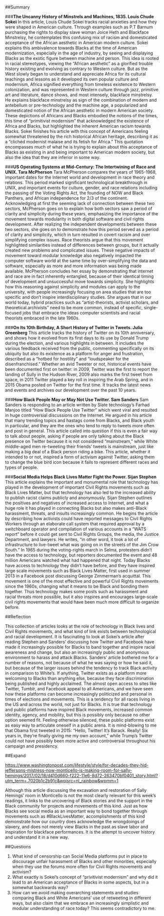 ##Summary

###**The Uncanny History of Minstrels and Machines, 1835. Louis Chude Sokei** 
In this article, Louis Chude Sokei tracks racial anxieties and how they were shaped in American culture. Through examples such as P.T Barnum purchasing the rights to display slave woman Joice Heth and Blackface Minstrelsy, he contemplates this confusing mix of racism and domesticated acceptance of the African aesthetic in American modern culture. 
Sokei explains this ambivalence towards Blacks at the time of American modernization, especially in the age of industry, by seeing and displaying Blacks as the exotic figure between machine and person. This idea is rooted in racial stereotypes, viewing the “African aesthetic” as a glorified trouble history existing and evolving as contrary to Western culture. But as the West slowly began to understand and appreciate Africa for its cultural teachings and lessons as it developed its own popular culture and modernism, Africa signified everything from timeless existence to Western colonization, and was represented in Western culture through jazz, primitive art and literature, dance shows, and most intensely, blackface minstrelsy. He explains blackface minstrelsy as sign of the combination of modern and antebellum or pre-technology and the machine age, a popularized and domesticated notion of the African aesthetic in modern American society. These depictions of Africans and Blacks embodied the notions of the times, this time of “primitivist modernism” that acknowledged the existence of Africa and Blacks, but highlighted the inherent American racism towards Blacks. Sokei finishes his article with this concept of Americans feeling somewhat threatened by the rich historical African heritage, describing it as a “clichéd modernist malaise and its fetish for Africa.” This quotation encompasses much of what he is trying to explain about this acceptance of Blacks as existing in and being important to American modern society, but also the idea that they are inferior in some way. 

###**US Operating Systems at Mid-Century: The Intertwining of Race and UNIX. Tara McPherson** 
Tara McPherson compares the years of 1965-1968, important dates for the Internet world and development in race theory and relations. This period marked significant technological breakthrough in UNIX, and important events for culture, gender, and race relations including the passing of the Voting Rights Act, the founding of NOW and Black Panthers, and African independence for 2/3 of the continent. Acknowledging at first the seeming lack of connection between these two sectors, McPherson goes on to explain how both sectors saw a period of clarity and simplicity during these years, emphasizing the importance of the movement towards modularity in both digital software and civil rights development. After realizing the independent developments between these two sectors, she goes on to demonstrate how this period served as a period of clarity and simplicity, which in turn resulted in covert racism and over simplifying complex issues. Race theorists argue that this movement highlighted similarities instead of differences between groups, but it actually created new problems and complicated issues. These negative impacts of movement toward modular knowledge also negatively impacted the computer software world at the same time by over-simplifying the data and software, especially as more and more information was being made available. McPherson concludes her essay by demonstrating that internet and race are in fact inherently entangled, because of their identical timing of development and unsuccessful move towards simplicity. She highlights how this reasoning against simplicity and modules can apply to the university, with people increasingly focusing on area studies that are too specific and don’t inspire interdisciplinary studies. She argues that in our world today, hybrid practices such as “artist-theorists, activist scholars, and theoretical archivists” need to be more common, instead of specific, single-focused jobs that embrace the ideas computer scientists and racial theorists embraced in the late 1960s. 

###**On Its 10th Birthday, A Short History of Twitter in Tweets. Julia Greenberg** 
This article tracks the history of Twitter on its 10th anniversary, and shows how it evolved from its first days to its use by Donald Trump during the election, and various highlights in between. It includes the various feedback received from the public, commenting specifically on its ubiquity but also its existence as a platform for anger and frustration, described as a “hotbed for hostility” and “loudspeaker for the disenfranchised.” Whether an avid Tweeter or not, historical events have been documented first on twitter: in 2009, Twitter was the first to report the landing of Sully in the Hudson River, 2009 also marks the first tweet from space, in 2011 Twitter played a key roll in inspiring the Arab Spring, and in 2015 Obama posted on Twitter for the first time. It tracks the latest news and events and archives our development over the past 10 years. 

###**How Black People May or May Not Use Twitter. Sam Sanders** 
Sam Sanders is responding to an article written by Slate technology’s Farhad Manjoo titled “How Black People Use Twitter” which went viral and resulted in huge controversial discussions on the Internet. He argued in his article that many trending topics and hastags come from Blacks, and Black youth in particular, and they are the ones who tend to reply to tweets more often and post in general. This article called into question if this is even a fair way to talk about people, asking if people are only talking about the Black presence on Twitter because it is not considered “mainstream,” while White middle-aged men re-tweeting their friends’ tweets is mainstream, just like making a big deal of a Black person riding a bike. This article, whether it intended to or not, inspired a form of activism against Twitter, asking them to change the blue bird icon because it fails to represent different races and types of people. 

###**Social Media Helps Black Lives Matter Fight the Power. Sijan Stephen** 
This article explains the important and monumental role that technology has played in the development of important Civil Rights movements such as Black Lives Matter, but that technology has also led to the increased ability to publish racist claims publicly and anonymously. Sijan Stephen outlines the positives and negatives of increased access to Internet, and what a huge role it has played in connecting Blacks but also makes anti-Black harassment, threats, and insults increasingly common. He begins the article by describing how activists could have reported messages to Civil Rights Workers through an elaborate call system that required approval by a switchboard operator and compilation of various accounts in a “WATS report” before it could get sent to Civil Rights Groups, the media, the Justice Department, and lawyers. He writes, “in other word, it took a lot of infrastructure to live-tweet what was going on in the streets of the Jim Crow South.” In 1965 during the voting-rights march in Selma, protesters didn’t have the access to technology, but reporters documented the event and 48 million Americans watched what had happened that night. Today Blacks have access to technology they didn’t have before, and they have inspired large scale movements such as Black Lives Matter, first used in summer 2013 in a Facebook post discussing George Zimmerman’s acquittal. This movement is one of the most effective and powerful Civil Rights movements since the 1960s, changing what it means to be Black and bonding them together. Thus technology makes some posts such as harassment and racial threats more possible, but it also inspires and encourages large-scale civil rights movements that would have been much more difficult to organize before.  

##Reflection 

This collection of articles looks at the role of technology in Black lives and Civil Rights movements, and what kind of link exists between technological and racial development. It is fascinating to look at Sokei’s article after reading Stephen and Sanders’ discussing how Twitter and Facebook have made it increasingly possible for Blacks to band together and inspire racial awareness and change, but also an increasingly public and anonymous environment to harass and attack Blacks. Sanders’ article bothered me for a number of reasons, not because of what he was saying or how he said it, but because of the larger issues behind the tendency to track Black activity in comparison to White’s. If anything, Twitter exists as a platform more welcoming to Blacks than anything else, because they face discrimination being published and highly acclaimed. The almost open access to sites like Twitter, Tumblr, and Facebook appeal to all Americans, and we have seen how these platforms can become increasingly politicized and personal in times of elections and movements. This is a tendency for all races living in the US and across the world, not just for Blacks. It is true that technology and public platforms have inspired Black movements, increased common identity, agency, and mobility, but this is possibly only because no other option seemed fit. Feeling otherwise silenced, these public platforms exist as easy way to articulate oneself in a public arena. 
It is mind-blowing to me that Obama first tweeted in 2015: “Hello, Twitter! It’s Barack. Really! Six years in, they’re finally giving me my own account,” while Trump’s Twitter could not have possibly been more active and controversial throughout his campaign and presidency. 

##Expand 

https://www.washingtonpost.com/lifestyle/style/for-decades-they-hid-jeffersons-mistress-now-monticello-is-making-room-for-sally-hemings/2017/02/18/d410d660-f222-11e6-8d72-263470bf0401_story.html?utm_term=.7020b1c2b91c&wpisrc=nl_rainbow&wpmm=1

Although this article discussing the excavation and restoration of Sally Hemings’ room in Monticello is not the most clearly relevant for this week’s readings, it links to the uncovering of Black stories and the support in the Black community for projects and movements of this kind. Just as how Blacks see social media as an important way to bond together through movements such as #BlackLivesMatter, accomplishments of this kind demonstrate how our country does acknowledge the wrongdoings of slavery, and does not merely view Blacks in the past as slave labor and inspiration for blackface performances. It is the attempt to uncover history and understand it in a new way. 

##Questions 

1.	What kind of censorship can Social Media platforms put in place to discourage unfair harassment of Blacks and other minorities, especially when they use the forums more often for Civil Rights movements and activism? 
2.	What exactly is Sokei’s concept of “privitivist modernism” and why did it lead to an American acceptance of Blacks in some aspects, but in a somewhat backwards way? 
3.	How can we avoid making overarching statements and studies comparing Black and White Americans’ use of retweeting in different ways, but also claim that we embrace an increasingly simplistic and modular understanding of race today? This seems contradictory to me. 
